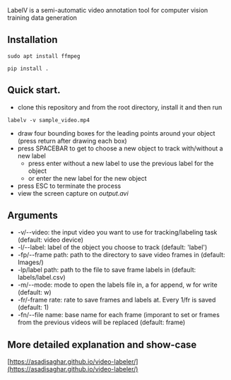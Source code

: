 LabelV is a semi-automatic video annotation tool for computer vision training data generation

## Installation

    sudo apt install ffmpeg
    
    pip install .

## Quick start.
   - clone this repository and from the root directory, install it and then run
   
    labelv -v sample_video.mp4

   - draw four bounding boxes for the leading points around your object (press return after drawing each box)
   - press SPACEBAR to get to choose a new object to track with/without a new label
     * press enter without a new label to use the previous label for the object
     * or enter the new label for the new object
   - press ESC to terminate the process
   - view the screen capture on _output.avi_

## Arguments
   * -v/--video: the input video you want to use for tracking/labeling task (default: video device)
   * -l/--label: label of the object you choose to track (default: 'label')
   * -fp/--frame path: path to the directory to save video frames in (default: Images/)
   * -lp/label path: path to the file to save frame labels in (default: labels/label.csv)
   * -m/--mode: mode to open the labels file in, a for append, w for write (default: w)
   * -fr/-frame rate: rate to save frames and labels at. Every 1/fr is saved (default: 1)
   * -fn/--file name: base name for each frame (imporant to set or frames from the previous videos will be replaced (default: frame)

## More detailed explanation and show-case

   [https://asadisaghar.github.io/video-labeler/](https://asadisaghar.github.io/video-labeler/)
